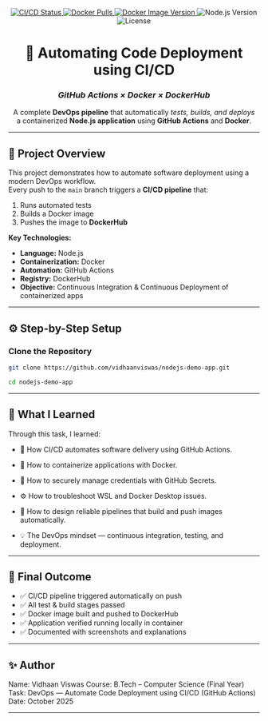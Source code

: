 <p align="center">

  <!-- GitHub Actions Build Status -->
  <a href="https://github.com/vidhaanviswas/nodejs-demo-app/actions">
    <img src="https://github.com/vidhaanviswas/nodejs-demo-app/actions/workflows/main.yml/badge.svg" alt="CI/CD Status" />
  </a>

  <!-- Docker Image Pulls -->
  <a href="https://hub.docker.com/r/pes1ug23cs835/nodejs-demo-app">
    <img src="https://img.shields.io/docker/pulls/pes1ug23cs835/nodejs-demo-app" alt="Docker Pulls" />
  </a>

  <!-- Docker Image Version -->
  <a href="https://hub.docker.com/r/pes1ug23cs835/nodejs-demo-app/tags">
    <img src="https://img.shields.io/docker/v/pes1ug23cs835/nodejs-demo-app/latest" alt="Docker Image Version" />
  </a>

  <!-- Node.js Version -->
  <img src="https://img.shields.io/badge/Node.js-18.x-green" alt="Node.js Version" />

  <!-- License -->
  <img src="https://img.shields.io/badge/License-MIT-blue.svg" alt="License" />

</p>

<div align="center">

# 🚀 Automating Code Deployment using CI/CD  
### *GitHub Actions × Docker × DockerHub*

A complete **DevOps pipeline** that automatically *tests, builds, and deploys*  
a containerized **Node.js application** using **GitHub Actions** and **Docker**.

</div>

---

## 🧠 Project Overview

This project demonstrates how to automate software deployment using a modern DevOps workflow.  
Every push to the `main` branch triggers a **CI/CD pipeline** that:

1. Runs automated tests  
2. Builds a Docker image  
3. Pushes the image to **DockerHub**  

**Key Technologies:**
- **Language:** Node.js  
- **Containerization:** Docker  
- **Automation:** GitHub Actions  
- **Registry:** DockerHub  
- **Objective:** Continuous Integration & Continuous Deployment of containerized apps

---

## ⚙️ Step-by-Step Setup

### Clone the Repository
```bash
git clone https://github.com/vidhaanviswas/nodejs-demo-app.git
```
```bash
cd nodejs-demo-app
```
---

## 🌱 What I Learned

Through this task, I learned:

- 🔁 How CI/CD automates software delivery using GitHub Actions.

- 🐳 How to containerize applications with Docker.

- 🔐 How to securely manage credentials with GitHub Secrets.

- ⚙️ How to troubleshoot WSL and Docker Desktop issues.

- 🚀 How to design reliable pipelines that build and push images automatically.

- 💡 The DevOps mindset — continuous integration, testing, and deployment.

---

## 🏁 Final Outcome

- ✅ CI/CD pipeline triggered automatically on push
- ✅ All test & build stages passed
- ✅ Docker image built and pushed to DockerHub
- ✅ Application verified running locally in container
- ✅ Documented with screenshots and explanations

---

## ✨ Author

Name: Vidhaan Viswas
Course: B.Tech – Computer Science (Final Year)
Task: DevOps — Automate Code Deployment using CI/CD (GitHub Actions)
Date: October 2025

---